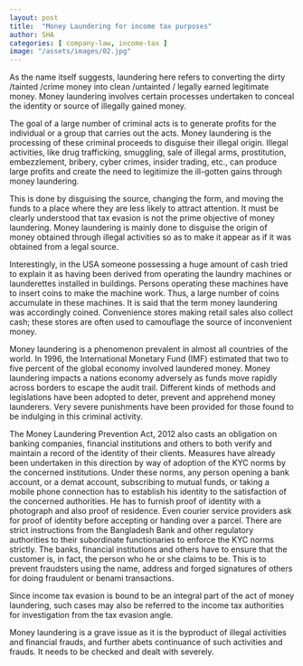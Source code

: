 ```yaml
---
layout: post
title:  "Money Laundering for income tax purposes"
author: SHA
categories: [ company-law, income-tax ]
image: "/assets/images/02.jpg"
---
```

As the name itself suggests, laundering here refers to converting the dirty /tainted /crime money into clean /untainted / legally earned legitimate money. Money laundering involves certain processes undertaken to conceal the identity or source of illegally gained money.

The goal of a large number of criminal acts is to generate profits for the individual or a group that carries out the acts. Money laundering is the processing of these criminal proceeds to disguise their illegal origin. Illegal activities, like drug trafficking, smuggling, sale of illegal arms, prostitution, embezzlement, bribery, cyber crimes, insider trading, etc., can produce large profits and create the need to legitimize the ill-gotten gains through money laundering.

This is done by disguising the source, changing the form, and moving the funds to a place where they are less likely to attract attention. It must be clearly understood that tax evasion is not the prime objective of money laundering. Money laundering is mainly done to disguise the origin of money obtained through illegal activities so as to make it appear as if it was obtained from a legal source.

Interestingly, in the USA someone possessing a huge amount of cash tried to explain it as having been derived from operating the laundry machines or launderettes installed in buildings. Persons operating these machines have to insert coins to make the machine work. Thus, a large number of coins accumulate in these machines. It is said that the term money laundering was accordingly coined. Convenience stores making retail sales also collect cash; these stores are often used to camouflage the source of inconvenient money.

Money laundering is a phenomenon prevalent in almost all countries of the world. In 1996, the International Monetary Fund (IMF) estimated that two to five percent of the global economy involved laundered money. Money laundering impacts a nations economy adversely as funds move rapidly across borders to escape the audit trail. Different kinds of methods and legislations have been adopted to deter, prevent and apprehend money launderers. Very severe punishments have been provided for those found to be indulging in this criminal activity.

The Money Laundering Prevention Act, 2012 also casts an obligation on banking companies, financial institutions and others to both verify and maintain a record of the identity of their clients. Measures have already been undertaken in this direction by way of adoption of the KYC norms by the concerned institutions. Under these norms, any person opening a bank account, or a demat account, subscribing to mutual funds, or taking a mobile phone connection has to establish his identity to the satisfaction of the concerned authorities. He has to furnish proof of identity with a photograph and also proof of residence. Even courier service providers ask for proof of identity before accepting or handing over a parcel. There are strict instructions from the Bangladesh Bank and other regulatory authorities to their subordinate functionaries to enforce the KYC norms strictly. The banks, financial institutions and others have to ensure that the customer is, in fact, the person who he or she claims to be. This is to prevent fraudsters using the name, address and forged signatures of others for doing fraudulent or benami transactions.

Since income tax evasion is bound to be an integral part of the act of money laundering, such cases may also be referred to the income tax authorities for investigation from the tax evasion angle.

Money laundering is a grave issue as it is the byproduct of illegal activities and financial frauds, and further abets continuance of such activities and frauds. It needs to be checked and dealt with severely.